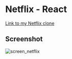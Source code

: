 # Netflix - React

[Link to my Netflix clone](https://netflix-cathy.netlify.app/)

## Screenshot

![screen_netflix](https://github.com/csengmany/marmiton/blob/main/assets/images/netflix.png)
